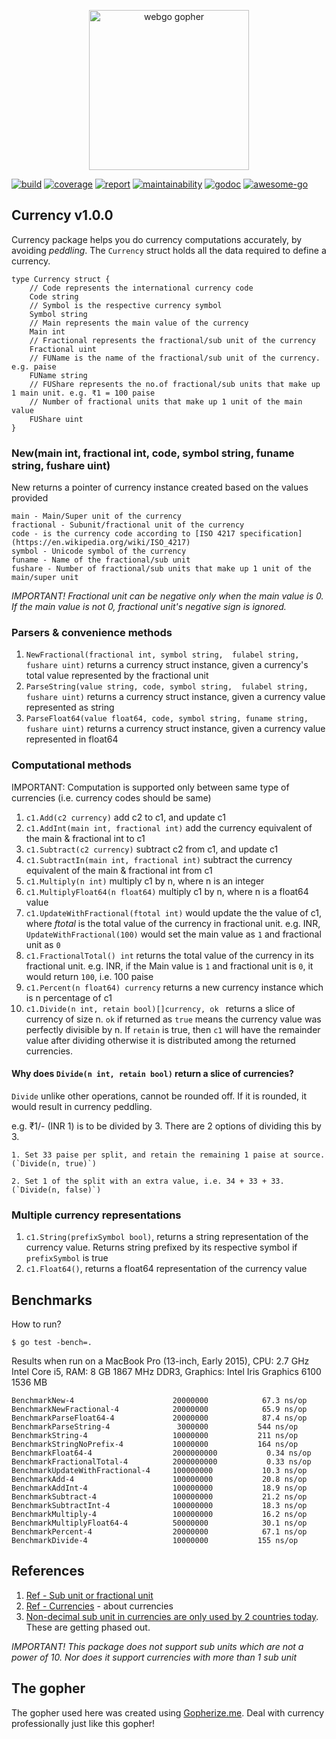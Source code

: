 <p align="center"><img src="https://user-images.githubusercontent.com/1092882/84137258-11328400-aa6a-11ea-94d9-9d58e56a0ea3.png" alt="webgo gopher" width="256px"/></p>


[![build](https://travis-ci.org/bnkamalesh/currency.svg?branch=master)](https://travis-ci.org/bnkamalesh/currency)
[![coverage](https://codecov.io/gh/bnkamalesh/currency/branch/master/graph/badge.svg)](https://codecov.io/gh/bnkamalesh/currency)
[![report](https://goreportcard.com/badge/github.com/bnkamalesh/currency)](https://goreportcard.com/report/github.com/bnkamalesh/currency)
[![maintainability](https://api.codeclimate.com/v1/badges/d181840cf59e912b6c31/maintainability)](https://codeclimate.com/github/bnkamalesh/currency/maintainability)
[![godoc](https://godoc.org/github.com/nathany/looper?status.svg)](https://godoc.org/github.com/bnkamalesh/currency)
[![awesome-go](https://awesome.re/mentioned-badge.svg)](https://github.com/avelino/awesome-go#financial)


## Currency v1.0.0

Currency package helps you do currency computations accurately, by avoiding *_peddling_*.
The `Currency` struct holds all the data required to define a currency.

```
type Currency struct {
	// Code represents the international currency code
	Code string
	// Symbol is the respective currency symbol
	Symbol string
	// Main represents the main value of the currency
	Main int
	// Fractional represents the fractional/sub unit of the currency
	Fractional uint
	// FUName is the name of the fractional/sub unit of the currency. e.g. paise
	FUName string
	// FUShare represents the no.of fractional/sub units that make up 1 main unit. e.g. ₹1 = 100 paise
	// Number of fractional units that make up 1 unit of the main value
	FUShare uint
}
```

### New(main int, fractional int, code, symbol string, funame string, fushare uint)

New returns a pointer of currency instance created based on the values provided

```
main - Main/Super unit of the currency
fractional - Subunit/fractional unit of the currency
code - is the currency code according to [ISO 4217 specification](https://en.wikipedia.org/wiki/ISO_4217)
symbol - Unicode symbol of the currency
funame - Name of the fractional/sub unit
fushare - Number of fractional/sub units that make up 1 unit of the main/super unit
```

*IMPORTANT! Fractional unit can be negative only when the main value is 0. If the main value is not 0, fractional unit's negative sign is ignored.*

### Parsers & convenience methods

1. `NewFractional(fractional int, symbol string,  fulabel string, fushare uint)` returns a currency struct instance, given a currency's total value represented by the fractional unit
3. `ParseString(value string, code, symbol string,  fulabel string, fushare uint)` returns a currency struct instance, given a currency value represented as string
4. `ParseFloat64(value float64, code, symbol string, funame string, fushare uint)` returns a currency struct instance, given a currency value represented in float64

### Computational methods

IMPORTANT: Computation is supported only between same type of currencies (i.e. currency codes should be same)

1. `c1.Add(c2 currency)` add c2 to c1, and update c1
2. `c1.AddInt(main int, fractional int)` add the currency equivalent of the main & fractional int to c1
3. `c1.Subtract(c2 currency)` subtract c2 from c1, and update c1
4. `c1.SubtractIn(main int, fractional int)` subtract the currency equivalent of the main & fractional int from c1
5. `c1.Multiply(n int)` multiply c1 by n, where n is an integer
6. `c1.MultiplyFloat64(n float64)` multiply c1 by n, where n is a float64 value
7. `c1.UpdateWithFractional(ftotal int)` would update the the value of c1,  where *ftotal* is the total value of the currency in fractional unit. e.g. INR, `UpdateWithFractional(100)` would set the main value as `1` and fractional unit as `0`
8. `c1.FractionalTotal() int` returns the total value of the currency in its fractional unit. e.g. INR, if the Main value is `1` and fractional unit is `0`, it would return `100`, i.e. 100 paise
9. `c1.Percent(n float64) currency` returns a new currency instance which is n percentage of c1
10. `c1.Divide(n int, retain bool)[]currency, ok ` returns a slice of currency of size n. `ok` if returned as `true` means the currency value was perfectly divisible by n. If `retain` is true,
then `c1` will have the remainder value after dividing otherwise it is distributed among the returned currencies.

#### Why does `Divide(n int, retain bool)` return a slice of currencies?

`Divide` unlike other operations, cannot be rounded off. If it is rounded, it would result in currency peddling.

e.g. ₹1/- (INR 1) is to be divided by 3. There are 2 options of dividing this by 3.

	1. Set 33 paise per split, and retain the remaining 1 paise at source. (`Divide(n, true)`)

	2. Set 1 of the split with an extra value, i.e. 34 + 33 + 33. (`Divide(n, false)`)

### Multiple currency representations

1. `c1.String(prefixSymbol bool)`, returns a string representation of the currency value. Returns string prefixed by its respective symbol if `prefixSymbol` is true
2. `c1.Float64()`, returns a float64 representation of the currency value

## Benchmarks

How to run?

`$ go test -bench=.`

Results when run on a MacBook Pro (13-inch, Early 2015), CPU: 2.7 GHz Intel Core i5, RAM: 8 GB 1867 MHz DDR3, Graphics: Intel Iris Graphics 6100 1536 MB

```
BenchmarkNew-4                    	20000000	        67.3 ns/op
BenchmarkNewFractional-4          	20000000	        65.9 ns/op
BenchmarkParseFloat64-4           	20000000	        87.4 ns/op
BenchmarkParseString-4            	 3000000	       544 ns/op
BenchmarkString-4                 	10000000	       211 ns/op
BenchmarkStringNoPrefix-4         	10000000	       164 ns/op
BenchmarkFloat64-4                	2000000000	         0.34 ns/op
BenchmarkFractionalTotal-4        	2000000000	         0.33 ns/op
BenchmarkUpdateWithFractional-4   	100000000	        10.3 ns/op
BenchmarkAdd-4                    	100000000	        20.8 ns/op
BenchmarkAddInt-4                 	100000000	        18.9 ns/op
BenchmarkSubtract-4               	100000000	        21.2 ns/op
BenchmarkSubtractInt-4            	100000000	        18.3 ns/op
BenchmarkMultiply-4               	100000000	        16.2 ns/op
BenchmarkMultiplyFloat64-4        	50000000	        30.1 ns/op
BenchmarkPercent-4                	20000000	        67.1 ns/op
BenchmarkDivide-4                 	10000000	       155 ns/op
```

## References

1. [Ref - Sub unit or fractional unit](https://en.wikipedia.org/wiki/Denomination_(currency))
2. [Ref - Currencies](https://en.wikipedia.org/wiki/Currency) - about currencies
3. [Non-decimal sub unit in currencies are only used by 2 countries today](https://en.wikipedia.org/wiki/Non-decimal_currency). These are getting phased out.

*IMPORTANT! This package does not support sub units which are not a power of 10. Nor does it support currencies with more than 1 sub unit*

## The gopher

The gopher used here was created using [Gopherize.me](https://gopherize.me/). Deal with currency professionally just like this gopher!